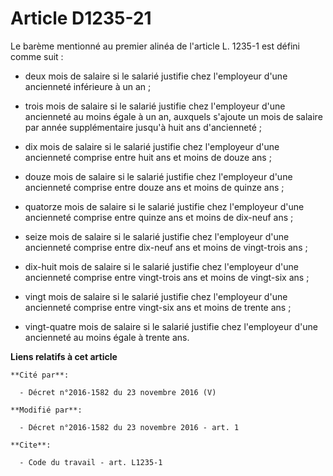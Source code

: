 # Article D1235-21

Le barème mentionné au premier alinéa de l'article L. 1235-1 est défini comme suit :

- deux mois de salaire si le salarié justifie chez l'employeur d'une ancienneté inférieure à un an ;

- trois mois de salaire si le salarié justifie chez l'employeur d'une ancienneté au moins égale à un an, auxquels s'ajoute un
mois de salaire par année supplémentaire jusqu'à huit ans d'ancienneté ;

- dix mois de salaire si le salarié justifie chez l'employeur d'une ancienneté comprise entre huit ans et moins de douze
ans ;

- douze mois de salaire si le salarié justifie chez l'employeur d'une ancienneté comprise entre douze ans et moins de quinze
ans ;

- quatorze mois de salaire si le salarié justifie chez l'employeur d'une ancienneté comprise entre quinze ans et moins de
dix-neuf ans ;

- seize mois de salaire si le salarié justifie chez l'employeur d'une ancienneté comprise entre dix-neuf ans et moins de
vingt-trois ans ;

- dix-huit mois de salaire si le salarié justifie chez l'employeur d'une ancienneté comprise entre vingt-trois ans et moins
de vingt-six ans ;

- vingt mois de salaire si le salarié justifie chez l'employeur d'une ancienneté comprise entre vingt-six ans et moins de
trente ans ;

- vingt-quatre mois de salaire si le salarié justifie chez l'employeur d'une ancienneté au moins égale à trente ans.

**Liens relatifs à cet article**

	**Cité par**:

	  - Décret n°2016-1582 du 23 novembre 2016 (V)

	**Modifié par**:

	  - Décret n°2016-1582 du 23 novembre 2016 - art. 1

	**Cite**:

	  - Code du travail - art. L1235-1
